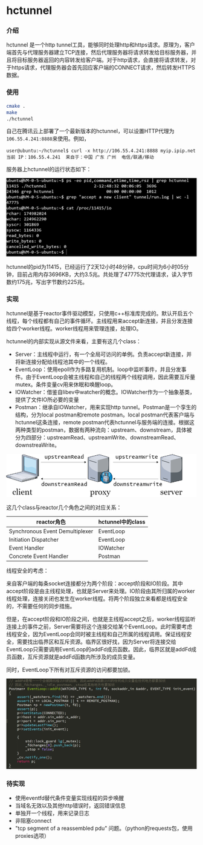 # hctunnel



### 介绍



hctunnel 是一个http tunnel工具，能够同时处理http和https请求。原理为，客户端首先与代理服务器建立TCP连接，然后代理服务器将请求转发给目标服务器，并且将目标服务器返回的内容转发给客户端。对于http请求，会直接将请求转发，对于https请求，代理服务器会首先回应客户端的CONNECT请求，然后转发HTTPS数据。





### 使用



```bash
cmake .
make
./hctunnel
```



自己在腾讯云上部署了一个最新版本的hctunnel，可以设置HTTP代理为`106.55.4.241:8888`来使用。例如，

```
user@ubuntu:~/hctunnel$ curl -x http://106.55.4.241:8888 myip.ipip.net
当前 IP：106.55.4.241  来自于：中国 广东 广州  电信/联通/移动
```
服务器上hctunnel的运行状态如下：

![](./img/runningstate.png)

hctunnel的pid为11415，已经运行了2天12小时48分钟，cpu时间为6小时05分钟，目前占用内存3696KB，大约3.5兆。共处理了47775次代理请求，读入字节数约175兆，写出字节数约225兆。



### 实现

hctunnel是基于reactor事件驱动模型，只使用c++标准库完成的。默认开启五个线程，每个线程都有自己的事件循环。主线程用来accept新连接，并且分发连接给四个worker线程。worker线程用来管理连接，处理IO。

hctunnel的内部实现从源文件来看，主要有这几个class：

- Server：主线程中运行，有一个全局可访问的单例。负责accept新连接，并将新连接分配给线程池其中的一个线程。
- EventLoop：使用epoll作为多路复用机制。loop中监听事件，并且分发事件。由于EventLoop会被主线程和自己的线程两个线程调用，因此需要互斥量mutex。条件变量cv用来休眠和唤醒loop。
- IOWatcher：借鉴自libev中watcher的概念。IOWatcher作为一个抽象基类，提供了文件IO所必要的变量
- Postman：继承自IOWatcher，用来实现http tunnel。Postman是一个孪生的结构，分为local postman和remote  postman。local postman代表客户端与hctunnel这条连接，remote postman代表hctunnel与服务端的连接。根据这两种类型的postman，数据有两种流向：upstream、downstream，具体被分为四部分：upstreamRead、upstreamWrite、downstreamRead、downstreaWrite。

![](./img/datastream.png)



这几个class与reactor几个角色之间的对应关系：

| reactor角色                     | hctunnel中的class |
| ------------------------------- | ----------------- |
| Synchronous Event Demultiplexer | EventLoop         |
| Initiation Dispatcher           | EventLoop         |
| Event Handler                   | IOWatcher         |
| Concrete Event Handler          | Postman           |



线程安全的考虑：

来自客户端的每条socket连接都分为两个阶段：accept阶段和IO阶段。其中accept阶段是由主线程处理，也就是Server来处理。IO阶段由其所归属的worker线程处理，连接关闭也发生在worker线程。将两个阶段独立来看都是线程安全的，不需要任何的同步措施。

但是，在accept阶段和IO阶段之间，也就是主线程accept之后，worker线程监听连接上的事件之前，Server需要将这个连接交给某个EventLoop。此时需要考虑线程安全，因为EventLoop会同时被主线程和自己所属的线程调用。保证线程安全，需要找出临界区和互斥资源。临界区很好找，因为Server将连接交给EventLoop只需要调用EventLoop的addFd成员函数。因此，临界区就是addFd成员函数，互斥资源就是addFd函数内所涉及的成员变量。

同时，EventLoop下所有对互斥资源的访问都要加锁。

![](./img/threadsafecode.png)





### 待实现

- 使用eventfd替代条件变量实现线程的异步唤醒
- 当域名无效以及其他http错误时，返回错误信息
- 单独开一个线程，用来记录日志
- 非阻塞connect
- "tcp segment of a reassembled pdu" 问题。（python的requests包，使用proxies选项）